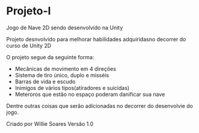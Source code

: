 # Projeto-I
Jogo de Nave 2D sendo desenvolvido na Unity

Projeto desnvolvido para melhorar habilidades adquiridasno decorrer do curso de Unity 2D

O projeto segue da seguinte forma:
- Mecânicas de movimento em 4 direções
-  Sistema de tiro único, duplo e misséis
-  Barras de vida e escudo
-  Inimigos de vários tipos(atiradores e suicidas)
-  Meteroros que estão no espaço poderam danificar sua nave

Dentre outras coisas que serão adicionadas no decorrer do desenvolvie  do jogo.


Criado por Willie Soares
Versão 1.0
